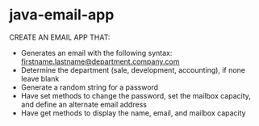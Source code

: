 # java-email-app

CREATE AN EMAIL APP THAT:

- Generates an email with the following syntax: firstname.lastname@department.company.com
- Determine the department (sale, development, accounting), if none leave blank
- Generate a random string for a password
- Have set methods to change the password, set the mailbox capacity, and define an alternate email address
- Have get methods to display the name, email, and mailbox capacity

